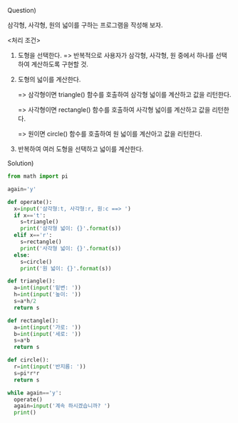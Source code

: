 Question)

삼각형, 사각형, 원의 넓이를 구하는 프로그램을 작성해 보자.

<처리 조건>

1. 도형을 선택한다. => 반복적으로 사용자가 삼각형, 사각형, 원 중에서 하나를 선택하여 계산하도록 구현할 것.

2. 도형의 넓이를 계산한다. 

   => 삼각형이면 triangle() 함수를 호출하여 삼각형 넓이를 계산하고 값을 리턴한다.

   => 사각형이면 rectangle() 함수를 호출하여 사각형 넓이를 계산하고 값을 리턴한다.

   => 원이면 circle() 함수를 호출하여 원 넓이를 계산아고 값을 리턴한다.

3. 반복하여 여러 도형을 선택하고 넓이를 계산한다.

Solution)
~~~python
from math import pi

again='y'

def operate():
  x=input('삼각형:t, 사각형:r, 원:c ==> ')
  if x=='t':
    s=triangle()
    print('삼각형 넓이: {}'.format(s))
  elif x=='r':
    s=rectangle()
    print('사각형 넓이: {}'.format(s))
  else:
    s=circle()
    print('원 넓이: {}'.format(s))

def triangle():
  a=int(input('밑변: '))
  h=int(input('높이: '))
  s=a*h/2
  return s

def rectangle():
  a=int(input('가로: '))
  b=int(input('세로: '))
  s=a*b
  return s

def circle():
  r=int(input('반지름: '))
  s=pi*r*r
  return s

while again=='y':
  operate()
  again=input('계속 하시겠습니까? ')
  print()
~~~
